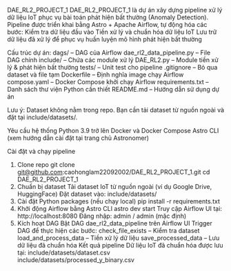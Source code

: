 DAE_RL2_PROJECT_1
DAE_RL2_PROJECT_1 là dự án xây dựng pipeline xử lý dữ liệu IoT phục vụ bài toán phát hiện bất thường (Anomaly Detection).
Pipeline được triển khai bằng Astro + Apache Airflow, tự động hóa các bước:
Kiểm tra dữ liệu đầu vào
Tiền xử lý và chuẩn hóa dữ liệu IoT
Lưu trữ dữ liệu đã xử lý để phục vụ huấn luyện mô hình phát hiện bất thường

Cấu trúc dự án:
dags/ – DAG của Airflow
dae_rl2_data_pipeline.py – File DAG chính
include/ – Chứa các module xử lý
DAE_RL2.py – Module tiền xử lý & phát hiện bất thường
tests/ – Unit test cho pipeline
.gitignore – Bỏ qua dataset và file tạm
Dockerfile – Định nghĩa image chạy Airflow
compose.yaml – Docker Compose khởi chạy Airflow
requirements.txt – Danh sách thư viện Python cần thiết
README.md – Hướng dẫn sử dụng dự án


Lưu ý: Dataset không nằm trong repo.
Bạn cần tải dataset từ nguồn ngoài và đặt tại include/datasets/.

Yêu cầu hệ thống
Python 3.9 trở lên
Docker và Docker Compose
Astro CLI (xem hướng dẫn cài đặt tại trang chủ Astronomer)

Cài đặt và chạy pipeline
1. Clone repo
git clone git@github.com:caohonglam22092002/DAE_RL2_PROJECT_1.git
cd DAE_RL2_PROJECT_1
2. Chuẩn bị dataset
Tải dataset IoT từ nguồn ngoài (ví dụ Google Drive, HuggingFace)
Đặt dataset vào:
include/datasets/
3. Cài đặt Python packages (nếu chạy local)
pip install -r requirements.txt
4. Khởi động Airflow bằng Astro CLI
astro dev start
Truy cập Airflow UI tại: http://localhost:8080
Đăng nhập: admin / admin (mặc định)
5. Kích hoạt DAG
Bật DAG dae_rl2_data_pipeline trên Airflow UI
Trigger DAG để thực hiện các bước:
check_file_exists – Kiểm tra dataset
load_and_process_data – Tiền xử lý dữ liệu
save_processed_data – Lưu dữ liệu đã chuẩn hóa
Kết quả pipeline
Dữ liệu IoT đã chuẩn hóa được lưu tại:
include/datasets/dataset.csv
include/datasets/processed_y_binary.csv